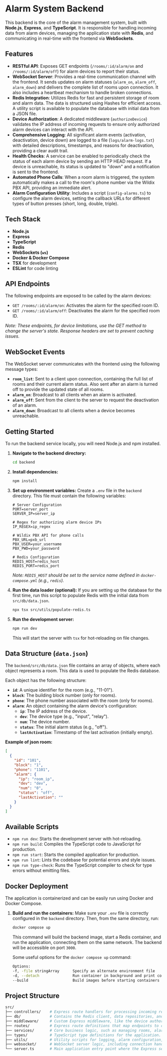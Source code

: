 # Alarm System Backend

This backend is the core of the alarm management system, built with **Node.js**, **Express**, and **TypeScript**. It is responsible for handling incoming data from alarm devices, managing the application state with **Redis**, and communicating in real-time with the frontend via **WebSockets**.

## Features

-   **RESTful API**: Exposes GET endpoints (`/rooms/:id/alarm/on` and `/rooms/:id/alarm/off`) for alarm devices to report their status.
-   **WebSocket Server**: Provides a real-time communication channel with the frontend. It sends updates on alarm statuses (`alarm_on`, `alarm_off`, `alarm_down`) and delivers the complete list of rooms upon connection. It also includes a heartbeat mechanism to handle broken connections.
-   **Redis Integration**: Utilizes Redis for fast and persistent storage of room and alarm data. The data is structured using Hashes for efficient access. A utility script is available to populate the database with initial data from a JSON file.
-   **Device Authorization**: A dedicated middleware (`authorizeDevice`) validates the IP address of incoming requests to ensure only authorized alarm devices can interact with the API.
-   **Comprehensive Logging**: All significant alarm events (activation, deactivation, device down) are logged to a file (`logs/alarm-logs.txt`) with detailed descriptions, timestamps, and reasons for deactivation, providing a clear audit trail.
-   **Health Checks**: A service can be enabled to periodically check the status of each alarm device by sending an HTTP HEAD request. If a device is unreachable, its status is updated to "down" and a notification is sent to the frontend.
-   **Automated Phone Calls**: When a room alarm is triggered, the system automatically makes a call to the room's phone number via the Wildix PBX API, providing an immediate alert.
-   **Alarm Configuration Utility**: Includes a script (`config-alarms.ts`) to configure the alarm devices, setting the callback URLs for different types of button presses (short, long, double, triple).

## Tech Stack

-   **Node.js**
-   **Express**
-   **TypeScript**
-   **Redis**
-   **WebSockets (`ws`)**
-   **Docker & Docker Compose**
-   **TSX** for development
-   **ESLint** for code linting

## API Endpoints

The following endpoints are exposed to be called by the alarm devices:

-   `GET /rooms/:id/alarm/on`: Activates the alarm for the specified room ID.
-   `GET /rooms/:id/alarm/off`: Deactivates the alarm for the specified room ID.

*Note: These endpoints, for device limitations, use the GET method to change the server's state. Response headers are set to prevent caching issues.*

## WebSocket Events

The WebSocket server communicates with the frontend using the following message types:

-   **`room_list`**: Sent to a client upon connection, containing the full list of rooms and their current alarm status. Also sent after an alarm is turned off to provide the updated state of all rooms.
-   **`alarm_on`**: Broadcast to all clients when an alarm is activated.
-   **`alarm_off`**: Sent from the client to the server to request the deactivation of an alarm.
-   **`alarm_down`**: Broadcast to all clients when a device becomes unreachable.

## Getting Started

To run the backend service locally, you will need Node.js and npm installed.

1.  **Navigate to the backend directory:**
    ```bash
    cd backend
    ```

2.  **Install dependencies:**
    ```bash
    npm install
    ```

3.  **Set up environment variables:**
    Create a `.env` file in the `backend` directory. This file must contain the following variables:

    ```env
    # Server Configuration
    PORT=server_port
    SERVER_IP=server_ip

    # Regex for authorizing alarm device IPs
    IP_REGEX=ip_regex

    # Wildix PBX API for phone calls
    PBX_URL=pxb_url
    PBX_USER=your_username
    PBX_PWD=your_password

    # Redis Configuration
    REDIS_HOST=redis_host
    REDIS_PORT=redis_port
    ```
    *Note: `REDIS_HOST` should be set to the service name defined in `docker-compose.yml` (e.g., `redis`).*

4.  **Run the data loader (optional):**
    If you are setting up the database for the first time, run this script to populate Redis with the initial data from `src/db/data.json`.
    ```bash
    npx tsx src/utils/populate-redis.ts
    ```

5.  **Run the development server:**
    ```bash
    npm run dev
    ```
    This will start the server with `tsx` for hot-reloading on file changes.

## Data Structure (`data.json`)

The `backend/src/db/data.json` file contains an array of objects, where each object represents a room. This data is used to populate the Redis database.

Each object has the following structure:

-   **`id`**: A unique identifier for the room (e.g., "11-01").
-   **`block`**: The building block number (only for rooms).
-   **`phone`**: The phone number associated with the room (only for rooms).
-   **`alarm`**: An object containing the alarm device's configuration:
    -   **`ip`**: The IP address of the device.
    -   **`dev`**: The device type (e.g., "input", "relay").
    -   **`num`**: The device number.
    -   **`status`**: The initial alarm status (e.g., "off").
    -   **`lastActivation`**: Timestamp of the last activation (initially empty).

**Example of json room:**
```json
[
  {
    "id": "101",
    "block": "1",
    "phone": "1101",
    "alarm": {
      "ip": "room_ip",
      "dev": "dev",
      "num": "0",
      "status": "off",
      "lastActivation": ""
    }
  }
]
```

## Available Scripts

-   `npm run dev`: Starts the development server with hot-reloading.
-   `npm run build`: Compiles the TypeScript code to JavaScript for production.
-   `npm run start`: Starts the compiled application for production.
-   `npm run lint`: Lints the codebase for potential errors and style issues.
-   `npm run type-check`: Runs the TypeScript compiler to check for type errors without emitting files.

## Docker Deployment

The application is containerized and can be easily run using Docker and Docker Compose.

1.  **Build and run the containers:**
    Make sure your `.env` file is correctly configured in the `backend` directory. Then, from the same directory, run:
    ```bash
    docker compose up
    ```
    This command will build the backend image, start a Redis container, and run the application, connecting them on the same network. The backend will be accessible on port `3000`.

    Some useful options for the ``` docker compose up ``` command:
    ```bash
    Options:
    -f, -file stringArray      Specify an alternate environment file
    -d, --detach               Run container in background and print container ID
    --build                    Build images before starting containers (use it when you have to rebuild the image)
    ```

## Project Structure

```bash
src/
├── controllers/    # Express route handlers for processing incoming requests.
├── db/             # Contains the Redis client, data repositories, and initial data.
├── middleware/     # Custom Express middleware, like the device authorization filter.
├── routes/         # Express route definitions that map endpoints to controllers.
├── services/       # Core business logic, such as managing rooms, alarms, and health checks.
├── types/          # TypeScript type definitions for the application.
├── utils/          # Utility scripts for logging, alarm configuration, and DB population.
├── websocket/      # WebSocket server logic, including connection handling and message broadcasting.
└── server.ts       # Main application entry point where the Express server and WebSocket server are initialized.
```